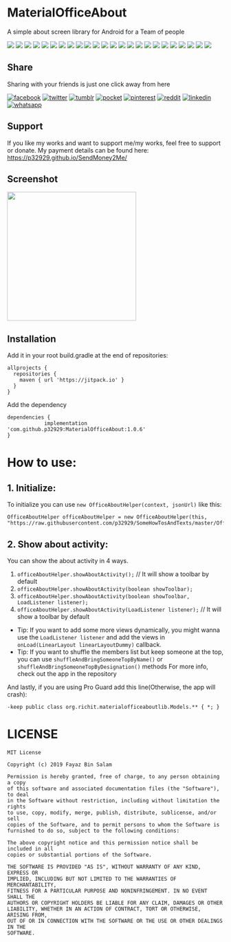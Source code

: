 # MaterialOfficeAbout
A simple about screen library for Android for a Team of people

[![](https://badgen.net/github/release/p32929/MaterialOfficeAbout)]() [![](https://badgen.net/github/release/p32929/MaterialOfficeAbout/stable)]() [![](https://badgen.net/github/tag/p32929/MaterialOfficeAbout)]() [![](https://badgen.net/github/watchers/p32929/MaterialOfficeAbout)]() [![](https://badgen.net/github/checks/p32929/MaterialOfficeAbout)]() [![](https://badgen.net/github/status/p32929/MaterialOfficeAbout)]() [![](https://badgen.net/github/stars/p32929/MaterialOfficeAbout)]() [![](https://badgen.net/github/forks/p32929/MaterialOfficeAbout)]() [![](https://badgen.net/github/issues/p32929/MaterialOfficeAbout)]() [![](https://badgen.net/github/open-issues/p32929/MaterialOfficeAbout)]() [![](https://badgen.net/github/closed-issues/p32929/MaterialOfficeAbout)]() [![](https://badgen.net/github/label-issues/p32929/MaterialOfficeAbout/help-wanted/open)]() [![](https://badgen.net/github/prs/p32929/MaterialOfficeAbout)]() [![](https://badgen.net/github/open-prs/p32929/MaterialOfficeAbout)]() [![](https://badgen.net/github/closed-prs/p32929/MaterialOfficeAbout)]() [![](https://badgen.net/github/merged-prs/p32929/MaterialOfficeAbout)]() [![](https://badgen.net/github/commits/p32929/MaterialOfficeAbout)]() [![](https://badgen.net/github/last-commit/p32929/MaterialOfficeAbout)]() [![](https://badgen.net/github/branches/p32929/MaterialOfficeAbout)]() [![](https://badgen.net/github/releases/p32929/MaterialOfficeAbout)]() [![](https://badgen.net/github/tags/p32929/MaterialOfficeAbout)]() [![](https://badgen.net/github/license/p32929/MaterialOfficeAbout)]() [![](https://badgen.net/github/contributors/p32929/MaterialOfficeAbout)]() [![](https://badgen.net/github/dependents-pkg/p32929/MaterialOfficeAbout)]() 

## Share
Sharing with your friends is just one click away from here

[![facebook](https://image.flaticon.com/icons/png/32/124/124010.png)](https://www.facebook.com/sharer/sharer.php?u=https://github.com/p32929/MaterialOfficeAbout)
[![twitter](https://image.flaticon.com/icons/png/32/124/124021.png)](https://twitter.com/intent/tweet?source=https://github.com/p32929/MaterialOfficeAbout)
[![tumblr](https://image.flaticon.com/icons/png/32/124/124012.png)](https://www.tumblr.com/share?v=3&u=https://github.com/p32929/MaterialOfficeAbout)
[![pocket](https://image.flaticon.com/icons/png/32/732/732238.png)](https://getpocket.com/save?url=https://github.com/p32929/MaterialOfficeAbout)
[![pinterest](https://image.flaticon.com/icons/png/32/124/124039.png)](https://pinterest.com/pin/create/button/?url=https://github.com/p32929/MaterialOfficeAbout)
[![reddit](https://image.flaticon.com/icons/png/32/2111/2111589.png)](https://www.reddit.com/submit?url=https://github.com/p32929/MaterialOfficeAbout)
[![linkedin](https://image.flaticon.com/icons/png/32/1409/1409945.png)](https://www.linkedin.com/shareArticle?mini=true&url=https://github.com/p32929/MaterialOfficeAbout)
[![whatsapp](https://image.flaticon.com/icons/png/32/733/733585.png)](https://api.whatsapp.com/send?text=https://github.com/p32929/MaterialOfficeAbout)

## Support
If you like my works and want to support me/my works, feel free to support or donate. My payment details can be found here: https://p32929.github.io/SendMoney2Me/

## Screenshot

<img src="https://user-images.githubusercontent.com/6418354/65818936-5c886780-e238-11e9-834e-5a39e4ce7850.jpg" width="300">

## Installation
Add it in your root build.gradle at the end of repositories:
```
allprojects {
  repositories {
    maven { url 'https://jitpack.io' }
  }
}
```

Add the dependency
```
dependencies {
	        implementation 'com.github.p32929:MaterialOfficeAbout:1.0.6'
}
```

# How to use:
## 1. Initialize:
To initialize you can use ```new OfficeAboutHelper(context, jsonUrl)``` like this:

```
OfficeAboutHelper officeAboutHelper = new OfficeAboutHelper(this, "https://raw.githubusercontent.com/p32929/SomeHowTosAndTexts/master/Office/OfficeInfoMaterial.json");
```

## 2. Show about activity:
You can show the about activity in 4 ways.

1. ```officeAboutHelper.showAboutActivity();``` // It will show a toolbar by default
2. ```officeAboutHelper.showAboutActivity(boolean showToolbar);```
3. ```officeAboutHelper.showAboutActivity(boolean showToolbar, LoadListener listener);```
4. ```officeAboutHelper.showAboutActivity(LoadListener listener);``` // It will show a toolbar by default

* Tip: If you want to add some more views dynamically, you might wanna use the ```LoadListener listener``` and add the views in ```onLoad(LinearLayout linearLayoutDummy)``` callback.
* Tip: If you want to shuffle the members list but keep someone at the top, you can use ```shuffleAndBringSomeoneTopByName()``` or ```shuffleAndBringSomeoneTopByDesignation()``` methods
For more info, check out the app in the repository

And lastly, if you are using Pro Guard add this line(Otherwise, the app will crash):

```
-keep public class org.richit.materialofficeaboutlib.Models.** { *; }
```

# LICENSE

```
MIT License

Copyright (c) 2019 Fayaz Bin Salam

Permission is hereby granted, free of charge, to any person obtaining a copy
of this software and associated documentation files (the "Software"), to deal
in the Software without restriction, including without limitation the rights
to use, copy, modify, merge, publish, distribute, sublicense, and/or sell
copies of the Software, and to permit persons to whom the Software is
furnished to do so, subject to the following conditions:

The above copyright notice and this permission notice shall be included in all
copies or substantial portions of the Software.

THE SOFTWARE IS PROVIDED "AS IS", WITHOUT WARRANTY OF ANY KIND, EXPRESS OR
IMPLIED, INCLUDING BUT NOT LIMITED TO THE WARRANTIES OF MERCHANTABILITY,
FITNESS FOR A PARTICULAR PURPOSE AND NONINFRINGEMENT. IN NO EVENT SHALL THE
AUTHORS OR COPYRIGHT HOLDERS BE LIABLE FOR ANY CLAIM, DAMAGES OR OTHER
LIABILITY, WHETHER IN AN ACTION OF CONTRACT, TORT OR OTHERWISE, ARISING FROM,
OUT OF OR IN CONNECTION WITH THE SOFTWARE OR THE USE OR OTHER DEALINGS IN THE
SOFTWARE.

```
